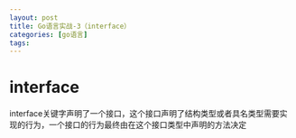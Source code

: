 ```yaml
---
layout: post
title: Go语言实战-3（interface）
categories: [go语言]
tags: 
---
```


# interface
interface关键字声明了一个接口，这个接口声明了结构类型或者具名类型需要实现的行为，一个接口的行为最终由在这个接口类型中声明的方法决定